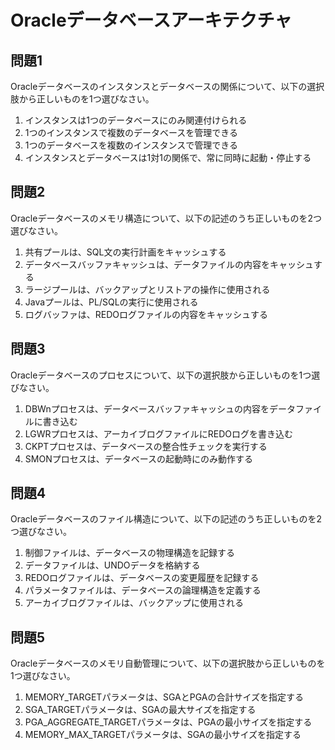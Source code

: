 # Oracleデータベースアーキテクチャ

## 問題1
Oracleデータベースのインスタンスとデータベースの関係について、以下の選択肢から正しいものを1つ選びなさい。

1. インスタンスは1つのデータベースにのみ関連付けられる
2. 1つのインスタンスで複数のデータベースを管理できる
3. 1つのデータベースを複数のインスタンスで管理できる
4. インスタンスとデータベースは1対1の関係で、常に同時に起動・停止する

## 問題2
Oracleデータベースのメモリ構造について、以下の記述のうち正しいものを2つ選びなさい。

1. 共有プールは、SQL文の実行計画をキャッシュする
2. データベースバッファキャッシュは、データファイルの内容をキャッシュする
3. ラージプールは、バックアップとリストアの操作に使用される
4. Javaプールは、PL/SQLの実行に使用される
5. ログバッファは、REDOログファイルの内容をキャッシュする

## 問題3
Oracleデータベースのプロセスについて、以下の選択肢から正しいものを1つ選びなさい。

1. DBWnプロセスは、データベースバッファキャッシュの内容をデータファイルに書き込む
2. LGWRプロセスは、アーカイブログファイルにREDOログを書き込む
3. CKPTプロセスは、データベースの整合性チェックを実行する
4. SMONプロセスは、データベースの起動時にのみ動作する

## 問題4
Oracleデータベースのファイル構造について、以下の記述のうち正しいものを2つ選びなさい。

1. 制御ファイルは、データベースの物理構造を記録する
2. データファイルは、UNDOデータを格納する
3. REDOログファイルは、データベースの変更履歴を記録する
4. パラメータファイルは、データベースの論理構造を定義する
5. アーカイブログファイルは、バックアップに使用される

## 問題5
Oracleデータベースのメモリ自動管理について、以下の選択肢から正しいものを1つ選びなさい。

1. MEMORY_TARGETパラメータは、SGAとPGAの合計サイズを指定する
2. SGA_TARGETパラメータは、SGAの最大サイズを指定する
3. PGA_AGGREGATE_TARGETパラメータは、PGAの最小サイズを指定する
4. MEMORY_MAX_TARGETパラメータは、SGAの最小サイズを指定する 